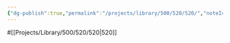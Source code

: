 ```yaml
---
{"dg-publish":true,"permalink":"/projects/library/500/520/520/","noteIcon":"0","created":"2024-02-13T18:47:34.272+09:00","updated":"2024-02-14T10:57:37.467+09:00"}
---
```


#[[Projects/Library/500/520/520\|520]]